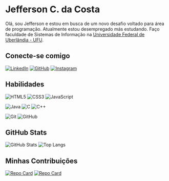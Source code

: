 # Jefferson C. da Costa
Olá, sou Jefferson e estou em busca de um novo desafio voltado para área de programação. Atualmente estou desempregado más estudando. Faço faculdade de Sistemas de Informação na [Universidade Federal de Uberlândia - UFU](https://ufu.br/).


## Conecte-se comigo
[![LinkedIn](https://img.shields.io/badge/LinkedIn-000?style=for-the-badge&logo=linkedin&logoColor=0E76A8)](https://www.linkedin.com/in/jefferson-costa-0205/)
[![GitHub](https://img.shields.io/badge/GitHub-000?style=for-the-badge&logo=github)](https://github.com/JeffersonCCosta/)
[![Instagram](https://img.shields.io/badge/Instagram-000?style=for-the-badge&logo=instagram)](https://www.instagram.com/jeffersoncosta02/)

## Habilidades

![HTML5](https://img.shields.io/badge/HTML5-000?style=for-the-badge&logo=html5)
![CSS3](https://img.shields.io/badge/CSS3-000?style=for-the-badge&logo=css3&logoColor=264CE4)
![JavaScript](https://img.shields.io/badge/JavaScript-000?style=for-the-badge&logo=javascript)

![Java](https://img.shields.io/badge/Java-000?style=for-the-badge&logo=java)
![C](https://img.shields.io/badge/C-000?style=for-the-badge&logo=c)
![C++](https://img.shields.io/badge/C%2B%2B-000?style=for-the-badge&logo=c%2B%2B)

![Git](https://img.shields.io/badge/Git-000?style=for-the-badge&logo=Git)
![GitHub](https://img.shields.io/badge/GitHub-000?style=for-the-badge&logo=GitHub)


## GitHub Stats

![GitHub Stats](https://github-readme-stats.vercel.app/api?username=jeffersonccosta&theme=transparent&bg_color=000&border_color=30A3DC&show_icons=true&icon_color=30A3DC&title_color=E94D5F&text_color=FFF)
![Top Langs](https://github-readme-stats-git-masterrstaa-rickstaa.vercel.app/api/top-langs/?username=jeffersonccosta&layout=compact&bg_color=000&border_color=30A3DC&title_color=E94D5F&text_color=FFF)

## Minhas Contribuições

[![Repo Card](https://github-readme-stats.vercel.app/api/pin/?username=jeffersonccosta&repo=personagens-Rick-and-Morty&bg_color=000&border_color=30A3DC&show_icons=true&icon_color=30A3DC&title_color=E94D5F&text_color=FFF)](https://github.com/JeffersonCCosta/personagens-Rick-and-Morty)
[![Repo Card](https://github-readme-stats.vercel.app/api/pin/?username=jeffersonccosta&repo=projeto-java-aplicativo-emprestimo&bg_color=000&border_color=30A3DC&show_icons=true&icon_color=30A3DC&title_color=E94D5F&text_color=FFF)](https://github.com/JeffersonCCosta/projeto-java-aplicativo-emprestimo)
